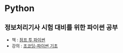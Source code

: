 # Python

## 정보처리기사 시험 대비를 위한 파이썬 공부

- 책 : [점프 투 파이썬](https://wikidocs.net/2)
- 강의 : [조코딩-파이썬 기초](https://www.youtube.com/watch?v=mEeZoDGITGw&list=PLU9-uwewPMe05-khW3YcDEaHMk_qA-7lI&index=2)
